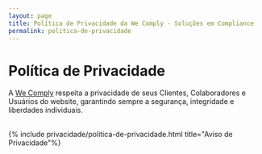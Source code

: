```yaml
---
layout: page
title: Política de Privacidade da We Comply - Soluções em Compliance
permalink: politica-de-privacidade
---
```


# **Política de Privacidade**

A <a href="{{ baseurl }}/">We Comply</a> respeita a privacidade de seus Clientes, Colaboradores e Usuários do website, garantindo sempre a segurança, integridade e liberdades individuais.

<br/>
<div class="row">
{% include privacidade/politica-de-privacidade.html title="Aviso de Privacidade"%}
</div>
